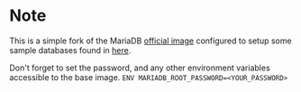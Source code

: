 # Note
This is a simple fork of the MariaDB [official image](https://hub.docker.com/_/mariadb) configured to setup some sample databases found in [here](https://dev.mysql.com/doc/index-other.html).

Don't forget to set the password, and any other environment variables accessible to the base image.
`ENV MARIADB_ROOT_PASSWORD=<YOUR_PASSWORD>`